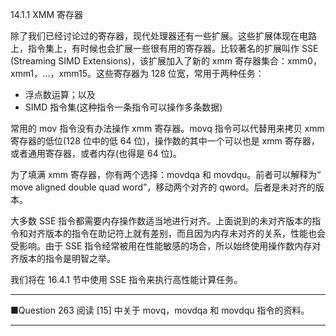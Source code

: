 14.1.1 XMM 寄存器

除了我们已经讨论过的寄存器，现代处理器还有一些扩展。这些扩展体现在电路上，指令集上，有时候也会扩展一些很有用的寄存器。比较著名的扩展叫作 SSE \(Streaming SIMD Extensions\)，该扩展加入了新的 xmm 寄存器集合：xmm0，xmm1，...，xmm15。这些寄存器为 128 位宽，常用于两种任务：

* 浮点数运算；以及
* SIMD 指令集\(这种指令一条指令可以操作多条数据\)

常用的 mov 指令没有办法操作 xmm 寄存器。movq 指令可以代替用来拷贝 xmm 寄存器的低位\(128 位中的低 64 位\)，操作数的其中一个可以也是 xmm 寄存器，或者通用寄存器，或者内存\(也得是 64 位\)。

为了填满 xmm 寄存器，你有两个选择：movdqa 和 movdqu。前者可以解释为“ move aligned double quad word”，移动两个对齐的 qword。后者是未对齐的版本。

大多数 SSE 指令都需要内存操作数适当地进行对齐。上面说到的未对齐版本的指令和对齐版本的指令在助记符上就有差别，而且因为内存未对齐的关系，性能也会受影响。由于 SSE 指令经常被用在性能敏感的场合，所以始终使用操作数内存对齐版本的指令是明智之举。

我们将在 16.4.1 节中使用 SSE 指令来执行高性能计算任务。

---

■Question 263 阅读 \[15\] 中关于 movq，movdqa 和 movdqu 指令的资料。

---



